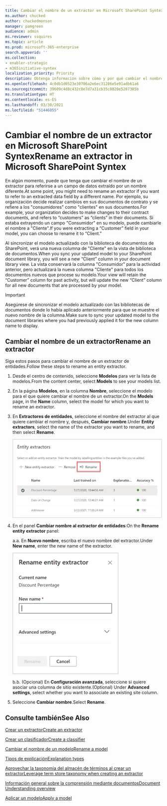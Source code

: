 ```yaml
---
title: Cambiar el nombre de un extractor en Microsoft SharePoint Syntex
ms.author: chucked
author: chuckedmonson
manager: pamgreen
audience: admin
ms.reviewer: ssquires
ms.topic: article
ms.prod: microsoft-365-enterprise
search.appverid: ''
ms.collection:
- enabler-strategic
- m365initiative-syntex
localization_priority: Priority
description: Obtenga información sobre cómo y por qué cambiar el nombre de un extractor en Microsoft SharePoint Syntex.
ms.openlocfilehash: 4c0db1d0523e30706a2e6ec31286e5e91adb61a6
ms.sourcegitcommit: 39609c4d8c432c8e7d7a31cb35c8020e5207385b
ms.translationtype: HT
ms.contentlocale: es-ES
ms.lasthandoff: 03/30/2021
ms.locfileid: "51446055"
---
```

# <a name="rename-an-extractor-in-microsoft-sharepoint-syntex"></a><span data-ttu-id="4a0c2-103">Cambiar el nombre de un extractor en Microsoft SharePoint Syntex</span><span class="sxs-lookup"><span data-stu-id="4a0c2-103">Rename an extractor in Microsoft SharePoint Syntex</span></span>

<span data-ttu-id="4a0c2-104">En algún momento, puede que tenga que cambiar el nombre de un extractor para referirse a un campo de datos extraído por un nombre diferente.</span><span class="sxs-lookup"><span data-stu-id="4a0c2-104">At some point, you might need to rename an extractor if you want to refer to an extracted data field by a different name.</span></span> <span data-ttu-id="4a0c2-105">Por ejemplo, su organización decide realizar cambios en sus documentos de contrato y se refiere a los "consumidores" como "clientes" en sus documentos.</span><span class="sxs-lookup"><span data-stu-id="4a0c2-105">For example, your organization decides to make changes to their contract documents, and refers to “customers” as “clients” in their documents.</span></span> <span data-ttu-id="4a0c2-106">Si estaba extrayendo un campo "Consumidor" en su modelo, puede cambiarle el nombre a "Cliente".</span><span class="sxs-lookup"><span data-stu-id="4a0c2-106">If you were extracting a “Customer” field in your model, you can choose to rename it to “Client.”</span></span>

<span data-ttu-id="4a0c2-107">Al sincronizar el modelo actualizado con la biblioteca de documentos de SharePoint, verá una nueva columna de "Cliente" en la vista de biblioteca de documentos.</span><span class="sxs-lookup"><span data-stu-id="4a0c2-107">When you sync your updated model to your SharePoint document library, you will see a new “Client” column in your document library view.</span></span> <span data-ttu-id="4a0c2-108">La vista conservará la columna "Consumidor" para la actividad anterior, pero actualizará la nueva columna "Cliente" para todos los documentos nuevos que procese su modelo.</span><span class="sxs-lookup"><span data-stu-id="4a0c2-108">Your view will retain the “Customer” column for past activity, but will update the new “Client” column for all new documents that are processed by your model.</span></span> 

> [!IMPORTANT]
>  <span data-ttu-id="4a0c2-109">Asegúrese de sincronizar el modelo actualizado con las bibliotecas de documentos donde lo había aplicado anteriormente para que se muestre el nuevo nombre de la columna.</span><span class="sxs-lookup"><span data-stu-id="4a0c2-109">Make sure to sync your updated model to the document libraries where you had previously applied it for the new column name to display.</span></span> 

## <a name="rename-an-extractor"></a><span data-ttu-id="4a0c2-110">Cambiar el nombre de un extractor</span><span class="sxs-lookup"><span data-stu-id="4a0c2-110">Rename an extractor</span></span>

<span data-ttu-id="4a0c2-111">Siga estos pasos para cambiar el nombre de un extractor de entidades.</span><span class="sxs-lookup"><span data-stu-id="4a0c2-111">Follow these steps to rename an entity extractor.</span></span>

1. <span data-ttu-id="4a0c2-112">Desde el centro de contenido, seleccione **Modelos** para ver la lista de modelos.</span><span class="sxs-lookup"><span data-stu-id="4a0c2-112">From the content center, select **Models** to see your models list.</span></span>

2. <span data-ttu-id="4a0c2-113">En la página **Modelos**, en la columna **Nombre**, seleccione el modelo para el que quiere cambiar el nombre de un extractor.</span><span class="sxs-lookup"><span data-stu-id="4a0c2-113">On the **Models** page, in the **Name** column, select the model for which you want to rename an extractor.</span></span>

3. <span data-ttu-id="4a0c2-114">En **Extractores de entidades**, seleccione el nombre del extractor al que quiere cambiar el nombre y, después, **Cambiar nombre**.</span><span class="sxs-lookup"><span data-stu-id="4a0c2-114">Under **Entity extractors**, select the name of the extractor you want to rename, and then select **Rename**.</span></span></br>

    ![Captura de pantalla de la sección de Extractores de entidades que muestra un extractor seleccionado con la opción Cambiar nombre resaltada.](../media/content-understanding/entity-extractor-rename.png) </br>

4. <span data-ttu-id="4a0c2-116">En el panel **Cambiar nombre al extractor de entidades**:</span><span class="sxs-lookup"><span data-stu-id="4a0c2-116">On the **Rename entity extractor** panel:</span></span>

   <span data-ttu-id="4a0c2-117">a.</span><span class="sxs-lookup"><span data-stu-id="4a0c2-117">a.</span></span> <span data-ttu-id="4a0c2-118">En **Nuevo nombre**, escriba el nuevo nombre del extractor.</span><span class="sxs-lookup"><span data-stu-id="4a0c2-118">Under **New name**, enter the new name of the extractor.</span></span></br>

    ![Captura de pantalla en la que se muestra el panel del Extractor de entidades.](../media/content-understanding/rename-entity-extractor-panel.png) </br>

   <span data-ttu-id="4a0c2-120">b.</span><span class="sxs-lookup"><span data-stu-id="4a0c2-120">b.</span></span> <span data-ttu-id="4a0c2-121">(Opcional) En **Configuración avanzada**, seleccione si quiere asociar una columna de sitio existente.</span><span class="sxs-lookup"><span data-stu-id="4a0c2-121">(Optional) Under **Advanced settings**, select whether you want to associate an existing site column.</span></span>

5. <span data-ttu-id="4a0c2-122">Seleccione **Cambiar nombre**.</span><span class="sxs-lookup"><span data-stu-id="4a0c2-122">Select **Rename**.</span></span>

## <a name="see-also"></a><span data-ttu-id="4a0c2-123">Consulte también</span><span class="sxs-lookup"><span data-stu-id="4a0c2-123">See Also</span></span>
[<span data-ttu-id="4a0c2-124">Crear un extractor</span><span class="sxs-lookup"><span data-stu-id="4a0c2-124">Create an extractor</span></span>](create-an-extractor.md)

[<span data-ttu-id="4a0c2-125">Crear un clasificador</span><span class="sxs-lookup"><span data-stu-id="4a0c2-125">Create a classifier</span></span>](create-a-classifier.md)

[<span data-ttu-id="4a0c2-126">Cambiar el nombre de un modelo</span><span class="sxs-lookup"><span data-stu-id="4a0c2-126">Rename a model</span></span>](rename-a-model.md)

[<span data-ttu-id="4a0c2-127">Tipos de explicación</span><span class="sxs-lookup"><span data-stu-id="4a0c2-127">Explanation types</span></span>](explanation-types-overview.md)

[<span data-ttu-id="4a0c2-128">Aprovechar la taxonomía del almacén de términos al crear un extractor</span><span class="sxs-lookup"><span data-stu-id="4a0c2-128">Leverage term store taxonomy when creating an extractor</span></span>](leverage-term-store-taxonomy.md)

[<span data-ttu-id="4a0c2-129">Información general sobre la comprensión mediante documentos</span><span class="sxs-lookup"><span data-stu-id="4a0c2-129">Document Understanding overview</span></span>](document-understanding-overview.md)

[<span data-ttu-id="4a0c2-130">Aplicar un modelo</span><span class="sxs-lookup"><span data-stu-id="4a0c2-130">Apply a model</span></span>](apply-a-model.md) 
